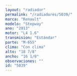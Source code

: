 ```yaml
---
layout: "radiador"
permalink: "/radiadores/5039/"
marca: "Renault"
modelo: "Stepway"
ano: "2013"
motor: "L4 1.6"
transmision: "Estándar"
parte: "M-655"
clima: "Con clima"
alto: "18 7/8"
ancho: "16 1/8"
observaciones: ""
id: "5039"
---
```


